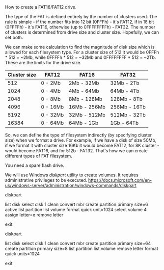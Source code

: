 How to create a FAT16/FAT12 drive.


The type of the FAT is defined entirely by the number of clusters used. The rule is simple - if the number fits into 12 bit (0FFFh) - it's FAT12, if in 16 bit (0FFFFh) - it's FAT16, otherwise (up to 0FFFFFFFFh) - FAT32. The number of clusters is determined from drive size and cluster size. Hopefully, we can set both.

We can make some calculation to find the magnitude of disk size which is allowed for each filesystem type. For a cluster size of 512 it would be 0FFFh * 512 = ~2Mb, while 0FFFFh * 512 = ~32Mb and 0FFFFFFFF * 512 = ~2Tb. These are the limits for the drive size.


| Cluster size | FAT12 | FAT16 | FAT32 |
| ------ | ---- | ----- | ----- |
| 512 | 0 - 2Mb | 2Mb - 32Mb | 32Mb - 2Tb |
| 1024 | 0 - 4Mb | 4Mb - 64Mb | 64Mb - 4Tb |
| 2048 | 0 - 8Mb | 8Mb - 128Mb | 128Mb - 8Tb |
| 4096 | 0 - 16Mb | 16Mb - 256Mb | 256Mb - 16Tb |
| 8192 | 0 - 32Mb | 32Mb - 512Mb | 512Mb - 32Tb |
| 16384 | 0 - 64Mb | 64Mb - 1Gb | 1Gb - 64Tb |

So, we can define the type of filesystem indirectly (by specifying cluster size) when we format a drive. For example, if we have a disk of size 50Mb, if we format it with cluster size 16Kb it would become FAT12, for 8K cluster - would become FAT16, and for 512b - FAT32. That's how we can create different types of FAT filesystem.

You need a spare flash drive.

We will use Windows *diskpart* utility to create volumes. It requires administrative privileges to be executed.
https://docs.microsoft.com/en-us/windows-server/administration/windows-commands/diskpart

diskpart

list disk
select disk 1
clean
convert mbr
create partition primary size=6
active
list partition
list volume
format quick unit=1024
select volume 4
assign letter=e
remove letter

exit


diskpart

list disk
select disk 1
clean
convert mbr
create partition primary size=64
create partition primary size=8
list partition
list volume
remove letter
format quick units=1024

exit
